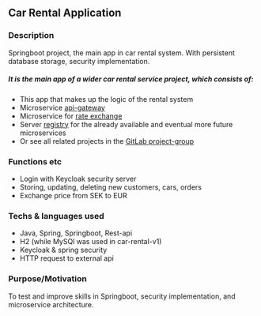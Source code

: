 ## Car Rental Application

### Description
Springboot project, the main app in car rental system. 
With persistent database storage, security implementation.

##### It is the main app of a wider car rental service project, which consists of:
- This app that makes up the logic of the rental system
- Microservice [api-gateway](https://github.com/osho81/car-rental-api-gateway)
- Microservice for [rate exchange](https://github.com/osho81/car-rental-exchange-service)
- Server [registry](https://github.com/osho81/car-rental-service-registry) for the already available and eventual more future microservices
- Or see all related projects in the [GitLab project-group](https://gitlab.com/car-rental-fullstack) 
  
### Functions etc
- Login with Keycloak security server
- Storing, updating, deleting new customers, cars, orders
- Exchange price from SEK to EUR

### Techs & languages used
- Java, Spring, Springboot, Rest-api
- H2 (while MySQl was used in car-rental-v1)
- Keycloak & spring security
- HTTP request to external api

### Purpose/Motivation
To test and improve skills in Springboot, security implementation, and microservice architecture.